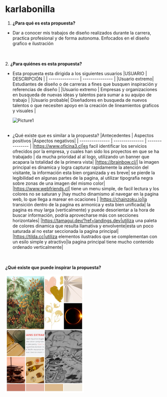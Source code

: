 # karlabonilla
1. **¿Para qué es esta propuesta?**
 * Dar a conocer mis trabajos de diseño realizados durante la carrera, practica profesional y de forma autonoma. Enfocados en el diseño grafico e ilustración

<br> </br>
2. **¿Para quiénes es esta propuesta?**
 * Esta propuesta esta dirigida a los siguientes usuarios
    |USUARIO | DESCRIPCIÓN |
    | --------------- | --------------- |
    |Usuario extremo| Estudiantes de diseño o de carreras a fines que busquen inspiración y referencias de diseño |
    |Usuario extremo | Empresas y organizaciones en busqueda de nuevas ideas y talentos para sumar a su aquipo de trabajo |
    |Usuario probable| Diseñadores en busqueda de nuevos talentos o que necesiten apoyo en la creación de lineamientos graficos y visuales |
   
   ![Picture1](https://github.com/Karlabo/kbom/assets/87454037/036de02d-ca64-4183-aa23-bc7e9b96188e)
   <br> </br>
* ¿Qué existe que es similar a la propuesta?
  |Antecedentes | Aspectos positivos |Aspectos negativos|
  | --------------- | --------------- | --------------- |
  |https://www.oficina3.cl|es facil identificar los servicios ofrecidos por la empresa, y cuales han sido los proyectos en que se ha trabajado | da mucha prioridad al al logo, utilizando un banner que acapara la totalidad de la primera vista|
  |https://brainbow.cl/| la imagen principal es dinamica y logra capturar rapidamente la atención del visitante, la información esta bien organizada y es breve| se pierde la legibilidad en algunas partes de la pagina, al utilizar tipografia negra sobre zonas de una imagen del mismo color|
  |https://www.webfriends.cl| tiene un menu simple, de facil lectura y los colores no se saturan y |hay mucho dinamismo al navegar en la pagina web, lo que llega a marear en ocaciones |
  |https://chainzoku.io|la transición dentro de la pagina es armonica y esta bien unificada| la pagina es muy larga (verticalmente) y puede desorientar a la hora de buscar información, podria aprovecharse más con secciones horizontales|
  |https://tamagui.dev/?ref=landings.dev|utiliza una paleta de colores dinamica que resulta llamativa y envolvente|esta un poco saturada al no estar seccionada la pagina principal|
  |https://tilda.cc|utiliza elementos ilustrados que se complementan con un esilo simple y atractivo|la pagina principal tiene mucho contenido ordenado verticalmente|

<br></br>
**¿Qué existe que puede inspirar la propuesta?**

<img src="https://github.com/Karlabo/karlabonilla/blob/main/img1.jpg" width="50%">
